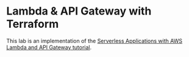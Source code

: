 # Lambda & API Gateway with Terraform

This lab is an implementation of the [Serverless Applications with AWS Lambda and API Gateway tutorial](https://learn.hashicorp.com/tutorials/terraform/lambda-api-gateway).

